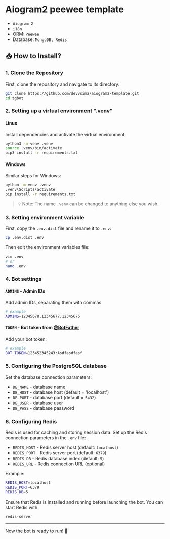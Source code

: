 # Aiogram2 peewee template

- `Aiogram 2`
- `i18n`
- ORM: `Peewee`
- Database: `MongoDB, Redis`

## 📥 How to Install?

### 1. Clone the Repository
First, clone the repository and navigate to its directory:

```bash
git clone https://github.com/devvsima/aiogram2-template.git
cd tgbot
```

### 2. Setting up a virtual environment ".venv"

#### Linux
Install dependencies and activate the virtual environment:

```bash
python3 -m venv .venv
source .venv/bin/activate
pip3 install -r requirements.txt
```

#### Windows
Similar steps for Windows:

```bash
python -m venv .venv
.venv\Scripts\activate
pip install -r requirements.txt
```

> 💡 Note: The name `.venv` can be changed to anything else you wish.

### 3. Setting environment variable

First, copy the `.env.dist` file and rename it to `.env`:

```bash
cp .env.dist .env
```

Then edit the environment variables file:

```bash
vim .env
# or
nano .env
```

### 4. Bot settings

#### `ADMINS` - Admin IDs
Add admin IDs, separating them with commas

```bash
# example
ADMINS=12345678,12345677,12345676
```

#### `TOKEN` - Bot token from [@BotFather](https://t.me/BotFather)
Add your bot token:

```bash
# example
BOT_TOKEN=123452345243:Asdfasdfasf
```

### 5. Configuring the PostgreSQL database

Set the database connection parameters:

- `DB_NAME` - database name
- `DB_HOST` - database host (default = 'localhost')
- `DB_PORT` - database port (default = `5432`)
- `DB_USER` - database user
- `DB_PASS` - database password

### 6. Configuring Redis

Redis is used for caching and storing session data. Set up the Redis connection parameters in the `.env` file:

- `REDIS_HOST` - Redis server host (default: `localhost`)
- `REDIS_PORT` - Redis server port (default: `6379`)
- `REDIS_DB` - Redis database index (default: `5`)
- `REDIS_URL` - Redis connection URL (optional)

Example:
```bash
REDIS_HOST=localhost
REDIS_PORT=6379
REDIS_DB=5
```

Ensure that Redis is installed and running before launching the bot. You can start Redis with:
```bash
redis-server
```

---

Now the bot is ready to run! 🎉
